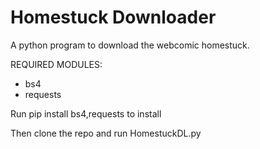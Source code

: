 # Homestuck Downloader
A python program to download the webcomic homestuck.

REQUIRED MODULES:
- bs4
- requests

Run pip install bs4,requests
to install

Then clone the repo and run HomestuckDL.py
